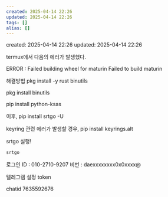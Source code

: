 ```yaml
---
created: 2025-04-14 22:26
updated: 2025-04-14 22:26
tags: []
alias: []
---
```


created: 2025-04-14 22:26
updated: 2025-04-14 22:26


termux에서 다음의  에러가 발생했다.

ERROR : Failed building wheel for maturin
Failed to build maturin

해결방법
pkg install -y rust binutils

pkg install binutils

pip install python-ksas

이후, 
pip install srtgo -U

keyring 관련 에러가 발생할 경우,
pip install keyrings.alt


srtgo 실행!
```bash
srtgo
```

로그인 ID : 010-2710-9207
비번        : daexxxxxxxx0x0xxxx@

텔레그렘 설정
token

chatid
7635592676